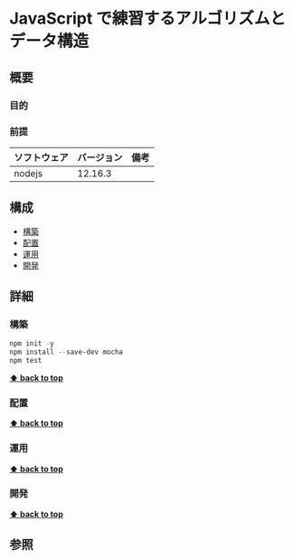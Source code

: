 # JavaScript で練習するアルゴリズムとデータ構造

## 概要

### 目的

### 前提

| ソフトウェア | バージョン | 備考 |
| :----------- | :--------- | :--- |
| nodejs       | 12.16.3    |      |

## 構成

- [構築](#構築)
- [配置](#配置)
- [運用](#運用)
- [開発](#開発)

## 詳細

### 構築

```powershell
npm init -y
npm install --save-dev mocha
npm test
```

**[⬆ back to top](#構成)**

### 配置

**[⬆ back to top](#構成)**

### 運用

**[⬆ back to top](#構成)**

### 開発

**[⬆ back to top](#構成)**

## 参照
